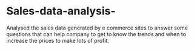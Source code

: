 # Sales-data-analysis-
Analysed the sales data generated by e commerce sites to answer some questions that can help company to get to know the trends and when to increase the prices to make lots of profit.
